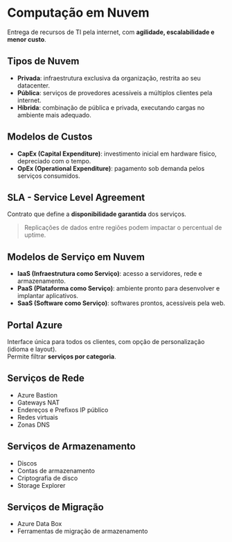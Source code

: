 #  Computação em Nuvem  
Entrega de recursos de TI pela internet, com **agilidade, escalabilidade e menor custo**.  



##  Tipos de Nuvem  
-  **Privada**: infraestrutura exclusiva da organização, restrita ao seu datacenter.  
-  **Pública**: serviços de provedores acessíveis a múltiplos clientes pela internet.  
-  **Híbrida**: combinação de pública e privada, executando cargas no ambiente mais adequado.  



##  Modelos de Custos  
- **CapEx (Capital Expenditure)**: investimento inicial em hardware físico, depreciado com o tempo.  
- **OpEx (Operational Expenditure)**: pagamento sob demanda pelos serviços consumidos.  


##  SLA - Service Level Agreement  
Contrato que define a **disponibilidade garantida** dos serviços.  
> Replicações de dados entre regiões podem impactar o percentual de uptime.  



##  Modelos de Serviço em Nuvem  
- **IaaS (Infraestrutura como Serviço)**: acesso a servidores, rede e armazenamento.  
- **PaaS (Plataforma como Serviço)**: ambiente pronto para desenvolver e implantar aplicativos.  
- **SaaS (Software como Serviço)**: softwares prontos, acessíveis pela web.  



##  Portal Azure  
Interface única para todos os clientes, com opção de personalização (idioma e layout).  
Permite filtrar **serviços por categoria**.  



##  Serviços de Rede  
- Azure Bastion  
- Gateways NAT  
- Endereços e Prefixos IP público  
- Redes virtuais  
- Zonas DNS  



##  Serviços de Armazenamento  
- Discos  
- Contas de armazenamento  
- Criptografia de disco  
- Storage Explorer  



##  Serviços de Migração  
- Azure Data Box  
- Ferramentas de migração de armazenamento  


